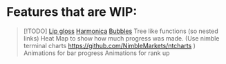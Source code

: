 # Features that are WIP:

> [!TODO] 
> [Lip gloss](https://github.com/charmbracelet/lipgloss)
> [Harmonica](https://github.com/charmbracelet/harmonica)
> [Bubbles](https://github.com/charmbracelet/bubbles)
> Tree like functions (so nested links)
> Heat Map to show how much progress was made. (Use nimble terminal
> charts https://github.com/NimbleMarkets/ntcharts )
> Animations for bar progress 
> Animations for rank up
